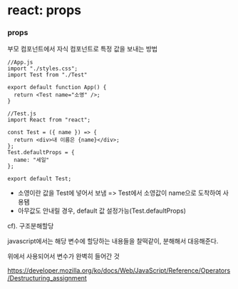 # react: props

### props

부모 컴포넌트에서 자식 컴포넌트로 특정 값을 보내는 방법



```react
//App.js
import "./styles.css";
import Test from "./Test"

export default function App() {
  return <Test name="소영" />;
}

//Test.js
import React from "react";

const Test = ({ name }) => {
  return <div>내 이름은 {name}</div>;
};
Test.defaultProps = {
  name: "세일"
};

export default Test;
```

- 소영이란 값을 Test에 넣어서 보냄 => Test에서 소영값이 name으로 도착하여 사용됌
- 아무값도 안내릴 경우, default 값 설정가능(Test.defaultProps)



cf). 구조분해할당

javascript에서는 해당 변수에 할당하는 내용들을 찰떡같이, 분해해서 대응해준다.

위에서 사용되어서 변수가 완벽히 들어간 것

https://developer.mozilla.org/ko/docs/Web/JavaScript/Reference/Operators/Destructuring_assignment

